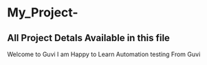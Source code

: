 # My_Project-
## All Project Detals Available in this file 
  Welcome to Guvi 
I am Happy to Learn Automation testing From Guvi
